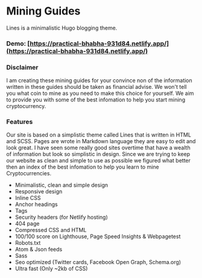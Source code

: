 # Mining Guides

Lines is a minimalistic Hugo blogging theme.

### Demo: [https://practical-bhabha-931d84.netlify.app/](https://practical-bhabha-931d84.netlify.app/)

### Disclaimer

I am creating these mining guides for your convince non of the information written in these guides should be taken as financial advise. We won't tell you what coin to mine as you need to make this choice for yourself. We aim to provide you with some of the best infomation to help you start mining cryptocurrency.

### Features

Our site is based on a simplistic theme called Lines that is written in HTML and SCSS. Pages are wrote in Markdown language they are easy to edit and look great. I have seen some really good sites overtime that have a wealth of information but look so simplistic in design. Since we are trying to keep our website as clean and simple to use as possible we figured what better then an index of the best infomation to help you learn to mine Cryptocurrencies.

- Minimalistic, clean and simple design
- Responsive design
- Inline CSS
- Anchor headings
- Tags
- Security headers (for Netlify hosting)
- 404 page
- Compressed CSS and HTML
- 100/100 score on Lighthouse, Page Speed Insights & Webpagetest
- Robots.txt
- Atom & Json feeds
- Sass
- Seo optimized (Twitter cards, Facebook Open Graph, Schema.org)
- Ultra fast (Only ~2kb of CSS)
